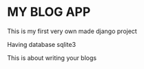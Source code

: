 # MY BLOG APP
This is my first very own made django project


Having database sqlite3 


This is about writing your blogs
